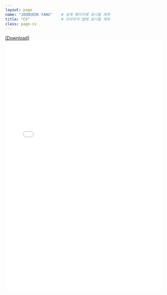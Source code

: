 ```yaml
---
layout: page
name: "JOONSEOK YANG"    # 실제 페이지에 표시될 제목
title: "CV"              # 브라우저 탭에 표시될 제목
class: page-cv
---
```


<div class="cv-page">
  <a href="/assets/pdf/CV_JoonYang_2024.pdf" download>[Download]</a>
</div>

<iframe src="/assets/pdf/CV_JoonYang_2024.pdf" width="100%" height="800px" frameborder="0"></iframe>
